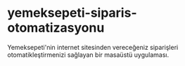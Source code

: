 # yemeksepeti-siparis-otomatizasyonu
Yemeksepeti'nin internet sitesinden vereceğeniz siparişleri otomatikleştirmenizi sağlayan bir masaüstü uygulaması.
